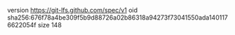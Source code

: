 version https://git-lfs.github.com/spec/v1
oid sha256:676f78a4be309f5b9d88726a02b86318a94273f73041550ada1401176622054f
size 148
